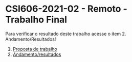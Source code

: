 # **CSI606-2021-02 - Remoto - Trabalho Final**
Para verificar o resultado deste trabalho acesse o item 2. Andamento/Resultados!

1. [Proposta de trabalho](./01-proposal.md)
2. [Andamento/resultados](./02-final-version.md)
